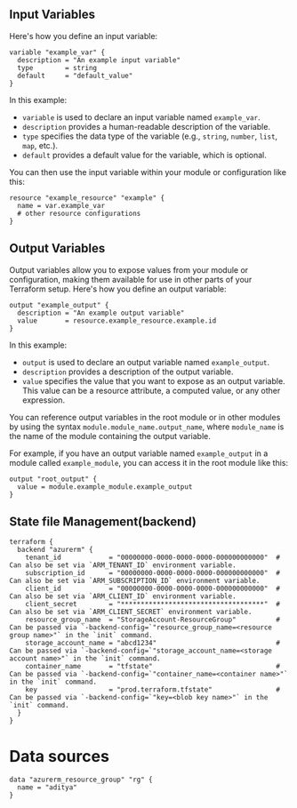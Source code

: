 ## Input Variables

Here's how you define an input variable:

```hcl
variable "example_var" {
  description = "An example input variable"
  type        = string
  default     = "default_value"
}
```

In this example:

- `variable` is used to declare an input variable named `example_var`.
- `description` provides a human-readable description of the variable.
- `type` specifies the data type of the variable (e.g., `string`, `number`, `list`, `map`, etc.).
- `default` provides a default value for the variable, which is optional.

You can then use the input variable within your module or configuration like this:

```hcl
resource "example_resource" "example" {
  name = var.example_var
  # other resource configurations
}
```

## Output Variables

Output variables allow you to expose values from your module or configuration, making them available for use in other parts of your Terraform setup. Here's how you define an output variable:

```hcl
output "example_output" {
  description = "An example output variable"
  value       = resource.example_resource.example.id
}
```

In this example:

- `output` is used to declare an output variable named `example_output`.
- `description` provides a description of the output variable.
- `value` specifies the value that you want to expose as an output variable. This value can be a resource attribute, a computed value, or any other expression.

You can reference output variables in the root module or in other modules by using the syntax `module.module_name.output_name`, where `module_name` is the name of the module containing the output variable.

For example, if you have an output variable named `example_output` in a module called `example_module`, you can access it in the root module like this:

```hcl
output "root_output" {
  value = module.example_module.example_output
}
```


## State file Management(backend) 

```hcl
terraform {
  backend "azurerm" {
    tenant_id            = "00000000-0000-0000-0000-000000000000"  # Can also be set via `ARM_TENANT_ID` environment variable.
    subscription_id      = "00000000-0000-0000-0000-000000000000"  # Can also be set via `ARM_SUBSCRIPTION_ID` environment variable.
    client_id            = "00000000-0000-0000-0000-000000000000"  # Can also be set via `ARM_CLIENT_ID` environment variable.
    client_secret        = "************************************"  # Can also be set via `ARM_CLIENT_SECRET` environment variable.
    resource_group_name  = "StorageAccount-ResourceGroup"          # Can be passed via `-backend-config=`"resource_group_name=<resource group name>"` in the `init` command.
    storage_account_name = "abcd1234"                              # Can be passed via `-backend-config=`"storage_account_name=<storage account name>"` in the `init` command.
    container_name       = "tfstate"                               # Can be passed via `-backend-config=`"container_name=<container name>"` in the `init` command.
    key                  = "prod.terraform.tfstate"                # Can be passed via `-backend-config=`"key=<blob key name>"` in the `init` command.
  }
}
```


# Data sources

```hcl
data "azurerm_resource_group" "rg" {
  name = "aditya"
}
```
